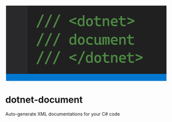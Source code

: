 <p align="center">
  <img src="art/dotnet-document.png"/>
</p>

# dotnet-document
Auto-generate XML documentations for your C# code
